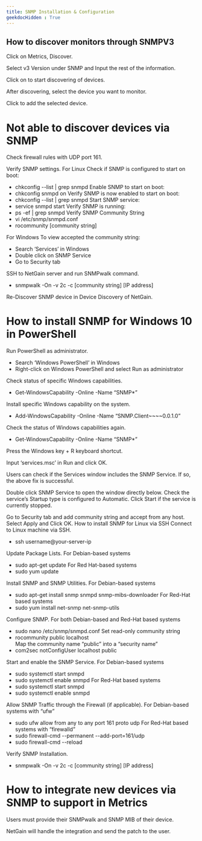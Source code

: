 ```yaml
---
title: SNMP Installation & Configuration
geekdocHidden : True
---
```


## How to discover monitors through SNMPV3
Click on Metrics, Discover.
 
Select v3 Version under SNMP and Input the rest of the information.
 

Click on     to start discovering of devices.
 

After discovering, select the device you want to monitor.
 

Click     to add the selected device.


# Not able to discover devices via SNMP
Check firewall rules with UDP port 161.

Verify SNMP settings.
For Linux
Check if SNMP is configured to start on boot:
*	chkconfig --list | grep snmpd
Enable SNMP to start on boot:
*	chkconfig snmpd on
Verify SNMP is now enabled to start on boot:
*	chkconfig --list | grep snmpd
Start SNMP service:
*	service snmpd start
Verify SNMP is running:
*	ps -ef | grep snmpd
Verify SNMP Community String
*	vi /etc/snmp/snmpd.conf
*	rocommunity [community string]

For Windows
To view accepted the community string:
*	Search ‘Services’ in Windows
*	Double click on SNMP Service
*	Go to Security tab 

SSH to NetGain server and run SNMPwalk command.
*	snmpwalk -On -v 2c -c [community string] [IP address]

Re-Discover SNMP device in Device Discovery of NetGain.


# How to install SNMP for Windows 10 in PowerShell
Run PowerShell as administrator.
*	Search ‘Windows PowerShell’ in Windows
*	Right-click on Windows PowerShell and select Run as administrator

Check status of specific Windows capabilities.
*	Get-WindowsCapability -Online -Name “SNMP*”

Install specific Windows capability on the system. 
*	Add-WindowsCapability -Online -Name “SNMP.Client~~~~0.0.1.0”

Check the status of Windows capabilities again. 
*	Get-WindowsCapability -Online -Name “SNMP*”

Press the Windows key + R keyboard shortcut.

Input ‘services.msc’ in Run and click OK.
 

Users can check if the Services window includes the SNMP Service. If so, the above fix is successful. 

Double click SNMP Service to open the window directly below.
Check the service’s Startup type is configured to Automatic.
Click Start if the service is currently stopped.

 

Go to Security tab and add community string and accept from any host. 
Select Apply and Click OK.
How to install SNMP for Linux via SSH 
Connect to Linux machine via SSH.
*	ssh username@your-server-ip

Update Package Lists.
For Debian-based systems
*	sudo apt-get update
For Red Hat-based systems 
*	sudo yum update

Install SNMP and SNMP Utilities.
For Debian-based systems
*	sudo apt-get install snmp snmpd snmp-mibs-downloader
For Red-Hat based systems
*	sudo yum install net-snmp net-snmp-utils

Configure SNMP.
For both Debian-based and Red-Hat based systems
*	sudo nano /etc/snmp/snmpd.conf
Set read-only community string 
*	rocommunity public localhost  
Map the community name “public” into a “security name”
*	com2sec notConfigUser localhost public 

Start and enable the SNMP Service.
For Debian-based systems
*	sudo systemctl start snmpd
*	sudo systemctl enable snmpd
For Red-Hat based systems
*	sudo systemctl start snmpd
*	sudo systemctl enable snmpd

Allow SNMP Traffic through the Firewall (if applicable).
For Debian-based systems with “ufw”
*	sudo ufw allow from any to any port 161 proto udp
For Red-Hat based systems with “firewalld”
*	sudo firewall-cmd --permanent --add-port=161/udp
*	sudo firewall-cmd --reload

Verify SNMP Installation.
*	snmpwalk -On -v 2c -c [community string] [IP address]

# How to integrate new devices via SNMP to support in Metrics
Users must provide their SNMPwalk and SNMP MIB of their device. 

NetGain will handle the integration and send the patch to the user.



















 
